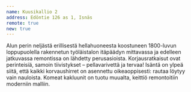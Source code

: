 ```yaml
---
name: Kuusikallio 2
address: Edöntie 126 as 1, Isnäs
remote: true
new: true
---
```

Alun perin neljästä erillisestä hellahuoneesta koostuneen 1800-luvun loppupuolella rakennetun työläistalon itäpäädyn 
mittavassa ja edelleen jatkuvassa remontissa on lähdetty perusasioista. Korjausratkaisut ovat perinteisiä, samoin 
tiivistykset – pellavarivettä ja tervaa! Isäntä on ylpeä siitä, että kaikki korvaushirret on asennettu oikeaoppisesti: 
rautaa löytyy vain nauloista. Komeat kakluunit on tuotu muualta, keittiö remontoitiin moderniin malliin.